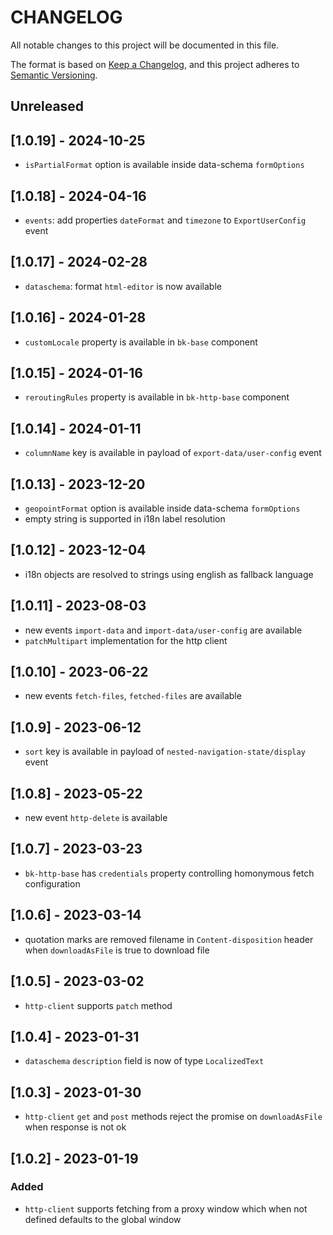 # CHANGELOG

All notable changes to this project will be documented in this file.

The format is based on [Keep a Changelog](https://keepachangelog.com/en/1.0.0/),
and this project adheres to [Semantic Versioning](https://semver.org/spec/v2.0.0.html).

## Unreleased

## [1.0.19] - 2024-10-25

- `isPartialFormat` option is available inside data-schema `formOptions`

## [1.0.18] - 2024-04-16

- `events`: add properties `dateFormat` and `timezone` to `ExportUserConfig` event

## [1.0.17] - 2024-02-28

- `dataschema`: format `html-editor` is now available

## [1.0.16] - 2024-01-28

- `customLocale` property is available in `bk-base` component

## [1.0.15] - 2024-01-16

- `reroutingRules` property is available in `bk-http-base` component

## [1.0.14] - 2024-01-11

- `columnName` key is available in payload of `export-data/user-config` event

## [1.0.13] - 2023-12-20

- `geopointFormat` option is available inside data-schema `formOptions`
- empty string is supported in i18n label resolution

## [1.0.12] - 2023-12-04

- i18n objects are resolved to strings using english as fallback language

## [1.0.11] - 2023-08-03

- new events `import-data` and `import-data/user-config` are available
- `patchMultipart` implementation for the http client

## [1.0.10] - 2023-06-22

- new events `fetch-files`, `fetched-files` are available

## [1.0.9] - 2023-06-12

- `sort` key is available in payload of `nested-navigation-state/display` event

## [1.0.8] - 2023-05-22

- new event `http-delete` is available

## [1.0.7] - 2023-03-23

- `bk-http-base` has `credentials` property controlling homonymous fetch configuration

## [1.0.6] - 2023-03-14

- quotation marks are removed filename in `Content-disposition` header when `downloadAsFile` is true to download file

## [1.0.5] - 2023-03-02

- `http-client` supports `patch` method

## [1.0.4] - 2023-01-31

- `dataschema` `description` field is now of type `LocalizedText`

## [1.0.3] - 2023-01-30

- `http-client` `get` and `post` methods reject the promise on `downloadAsFile` when response is not ok

## [1.0.2] - 2023-01-19

### Added

- `http-client` supports fetching from a proxy window which when not defined defaults to the global window

